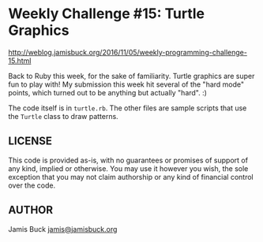 # Weekly Challenge #15: Turtle Graphics

http://weblog.jamisbuck.org/2016/11/05/weekly-programming-challenge-15.html

Back to Ruby this week, for the sake of familiarity. Turtle graphics are super fun to play with! My submission this week hit several of the "hard mode" points, which turned out to be anything but actually "hard". :)

The code itself is in `turtle.rb`. The other files are sample scripts that use the `Turtle` class to draw patterns.

## LICENSE

This code is provided as-is, with no guarantees or promises of support of
any kind, implied or otherwise. You may use it however you wish, the sole
exception that you may not claim authorship or any kind of financial control
over the code.


## AUTHOR

Jamis Buck <jamis@jamisbuck.org>
